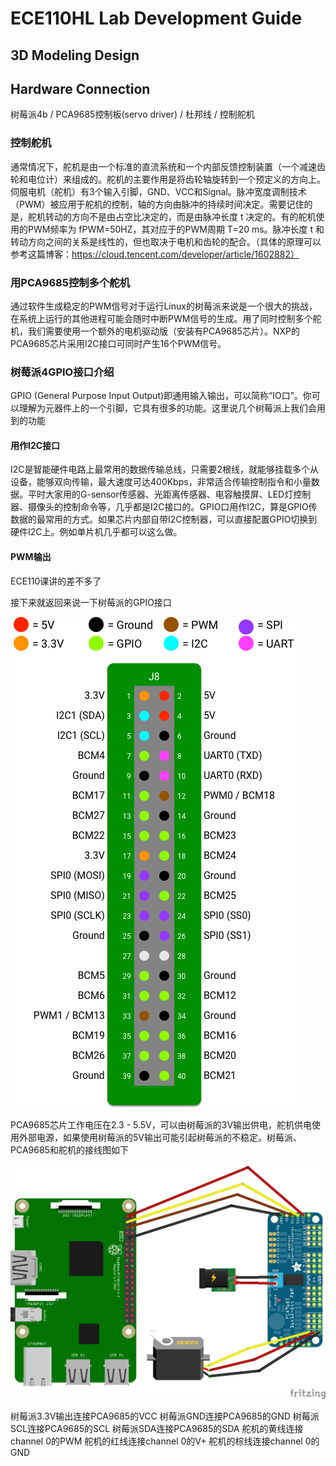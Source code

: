 # ECE110HL Lab Development Guide

## 3D Modeling Design

## Hardware Connection
树莓派4b / PCA9685控制板(servo driver) / 杜邦线 / 控制舵机

### 控制舵机

通常情况下，舵机是由一个标准的直流系统和一个内部反馈控制装置（一个减速齿轮和电位计）来组成的。舵机的主要作用是将齿轮轴旋转到一个预定义的方向上。伺服电机（舵机）有3个输入引脚，GND、VCC和Signal。脉冲宽度调制技术（PWM）被应用于舵机的控制，轴的方向由脉冲的持续时间决定。需要记住的是，舵机转动的方向不是由占空比决定的，而是由脉冲长度 t 决定的。有的舵机使用的PWM频率为 fPWM=50HZ，其对应于的PWM周期 T=20 ms。脉冲长度 t 和转动方向之间的关系是线性的，但也取决于电机和齿轮的配合。（具体的原理可以参考这篇博客：https://cloud.tencent.com/developer/article/1602882）

### 用PCA9685控制多个舵机

通过软件生成稳定的PWM信号对于运行Linux的树莓派来说是一个很大的挑战，在系统上运行的其他进程可能会随时中断PWM信号的生成。用了同时控制多个舵机，我们需要使用一个额外的电机驱动版（安装有PCA9685芯片）。NXP的PCA9685芯片采用I2C接口可同时产生16个PWM信号。

### 树莓派4GPIO接口介绍
GPIO (General Purpose Input Output)即通用输入输出，可以简称“IO口”。你可以理解为元器件上的一个引脚，它具有很多的功能。这里说几个树莓派上我们会用到的功能

#### 用作I2C接口
I2C是智能硬件电路上最常用的数据传输总线，只需要2根线，就能够挂载多个从设备，能够双向传输，最大速度可达400Kbps，非常适合传输控制指令和小量数据。平时大家用的G-sensor传感器、光距离传感器、电容触摸屏、LED灯控制器、摄像头的控制命令等，几乎都是I2C接口的。GPIO口用作I2C，算是GPIO传数据的最常用的方式。如果芯片内部自带I2C控制器，可以直接配置GPIO切换到硬件I2C上。例如单片机几乎都可以这么做。

#### PWM输出
ECE110课讲的差不多了

接下来就返回来说一下树莓派的GPIO接口


![image](pic/pinout-raspberrypi.png)

PCA9685芯片工作电压在2.3 - 5.5V，可以由树莓派的3V输出供电，舵机供电使用外部电源，如果使用树莓派的5V输出可能引起树莓派的不稳定。树莓派、PCA9685和舵机的接线图如下

![image](pic/pca9685_servo.png)

树莓派3.3V输出连接PCA9685的VCC
树莓派GND连接PCA9685的GND
树莓派SCL连接PCA9685的SCL
树莓派SDA连接PCA9685的SDA
舵机的黄线连接channel 0的PWM
舵机的红线连接channel 0的V+
舵机的棕线连接channel 0的GND








